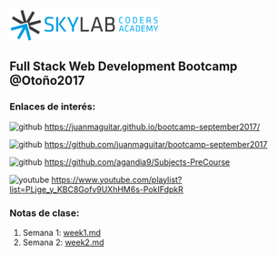 [![Skylab](https://github.com/Iggy-Codes/logo-images/blob/master/logos/skylab-56.png)](http://www.skylabcoders.com/)

## Full Stack Web Development Bootcamp @Otoño2017

### Enlaces de interés:

![github][img-github] https://juanmaguitar.github.io/bootcamp-september2017/

![github][img-github] https://github.com/juanmaguitar/bootcamp-september2017

![github][img-github] https://github.com/agandia9/Subjects-PreCourse


![youtube][img-youtube] https://www.youtube.com/playlist?list=PLjge_y_KBC8Gofv9UXhHM6s-PokIFdpkR

### Notas de clase:
1. Semana 1: [week1.md](week1.md)
1. Semana 2: [week2.md](week2.md)

[//]: # (Referencias a imágenes)
[img-github]: https://cdn3.iconfinder.com/data/icons/free-social-icons/67/github_circle_black-20.png
[//]: # (https://cdnjs.cloudflare.com/ajax/libs/foundicons/3.0.0/svgs/fi-social-github.svg)
[img-youtube]: https://cdn4.iconfinder.com/data/icons/ionicons/512/icon-social-youtube-20.png
[//]: # (https://cdnjs.cloudflare.com/ajax/libs/foundicons/3.0.0/svgs/fi-social-youtube.svg)

